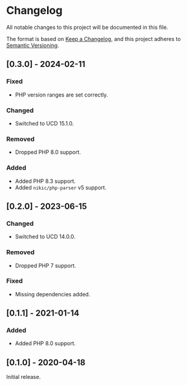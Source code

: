 # Changelog
All notable changes to this project will be documented in this file.

The format is based on [Keep a Changelog](https://keepachangelog.com/en/1.0.0/),
and this project adheres to [Semantic Versioning](https://semver.org/spec/v2.0.0.html).

## [0.3.0] - 2024-02-11
### Fixed
- PHP version ranges are set correctly.
### Changed
- Switched to UCD 15.1.0.
### Removed
- Dropped PHP 8.0 support.
### Added
- Added PHP 8.3 support.
- Added `nikic/php-parser` v5 support.

## [0.2.0] - 2023-06-15
### Changed
- Switched to UCD 14.0.0.
### Removed
- Dropped PHP 7 support.
### Fixed
- Missing dependencies added. 

## [0.1.1] - 2021-01-14
### Added
- Added PHP 8.0 support.

## [0.1.0] - 2020-04-18
Initial release.

